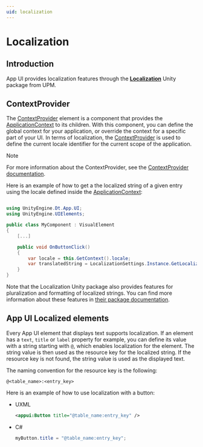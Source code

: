 ```yaml
---
uid: localization
---
```


# Localization

## Introduction

App UI provides localization features through the [**Localization**](https://docs.unity3d.com/Packages/com.unity.localization@1.4/manual/index.html) 
Unity package from UPM.

## ContextProvider

The [ContextProvider](xref:UnityEngine.Dt.App.UI.ContextProvider) element is a component that provides the [ApplicationContext](xref:UnityEngine.Dt.App.Core.ApplicationContext) to its children.
With this component, you can define the global context for your application, or override the context for a specific part of your UI.
In terms of localization, the [ContextProvider](xref:UnityEngine.Dt.App.UI.ContextProvider) is used to define the current locale identifier for the current scope of the application.

> [!NOTE]
> For more information about the ContextProvider, see the [ContextProvider documentation](xref:contexts).

Here is an example of how to get a the localized string of a given entry using the locale defined inside the [ApplicationContext](xref:UnityEngine.Dt.App.Core.ApplicationContext):

```csharp

using UnityEngine.Dt.App.UI;
using UnityEngine.UIElements;

public class MyComponent : VisualElement
{
    [...]

    public void OnButtonClick()
    {
        var locale = this.GetContext().locale;
        var translatedString = LocalizationSettings.Instance.GetLocalizedString("table_name", "entry_key", locale);
    }
}

```

Note that the Localization Unity package also provides features for pluralization and formatting of localized strings.
You can find more information about these features in [their package documentation](https://docs.unity3d.com/Packages/com.unity.localization@1.4/manual/index.html).

## App UI Localized elements

Every App UI element that displays text supports localization.
If an element has a `text`, `title` or `label` property for example, you can define its value with a string starting with `@`,
which enables localization for the element. The string value is then used as the resource key for the localized string.
If the resource key is not found, the string value is used as the displayed text.

The naming convention for the resource key is the following:

```
@<table_name>:<entry_key>
```

Here is an example of how to use localization with a button:

* UXML
  ```xml
  <appui:Button title="@table_name:entry_key" />
  ```

* C#
  ```csharp
  myButton.title = "@table_name:entry_key";
  ```
